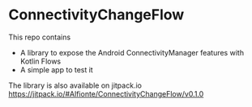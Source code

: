 # ConnectivityChangeFlow

This repo contains 
- A library to expose the Android ConnectivityManager features with Kotlin Flows
- A simple app to test it

The library is also available on jitpack.io
https://jitpack.io/#Alfionte/ConnectivityChangeFlow/v0.1.0
